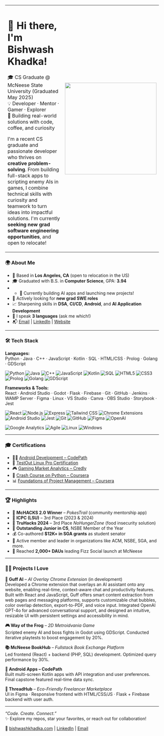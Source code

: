<table>
<tr>
<td>

# 👋 Hi there, I'm Bishwash Khadka!

🎓 CS Graduate @ McNeese State University (Graduated May 2025)  
💡 Developer · Mentor · Gamer · Explorer  
🚀 Building real-world solutions with code, coffee, and curiosity

I'm a recent CS graduate and passionate developer who thrives on **creative problem-solving**. From building full-stack apps to scripting enemy AIs in games, I combine technical skills with curiosity and teamwork to turn ideas into impactful solutions. I'm currently **seeking new grad software engineering opportunities**, and open to relocate!

</td>
<td>
<img src="https://github.com/biswaskdk/biswaskdk/assets/144484530/1c6232fa-6b6c-4d41-ad7f-f52fdd56c064" width="300"/>
</td>
</tr>
</table>


### 🌍 About Me

- 📍 Based in **Los Angeles, CA** (open to relocation in the US)
- 🎓 Graduated with B.S. in **Computer Science**, GPA: **3.94**
- - 🤖 Currently building AI apps and launching new projects!
- 🤝 Actively looking for **new grad SWE roles**
- 📈 Sharpening skills in **DSA**, **CI/CD**, **Android**, and **AI Application Development**
- 💬 I speak **3 languages** (ask me which!)
- 📬 [Email](mailto:biswaskhadka10@gmail.com) | [LinkedIn](https://linkedin.com/in/biswaskdk) | [Website](https://bishwashkhadka.com)

---

### 🛠️ Tech Stack

**Languages:**  
Python · Java · C++ · JavaScript · Kotlin · SQL · HTML/CSS · Prolog · Golang · GDScript

![Python](https://img.shields.io/badge/Python-blue?logo=python)
![Java](https://img.shields.io/badge/Java-orange?logo=java)
![C++](https://img.shields.io/badge/C++-00599C?logo=c%2b%2b)
![JavaScript](https://img.shields.io/badge/JavaScript-F7DF1E?logo=javascript)
![Kotlin](https://img.shields.io/badge/Kotlin-7F52FF?logo=kotlin)
![SQL](https://img.shields.io/badge/SQL-4479A1?logo=postgresql)
![HTML5](https://img.shields.io/badge/HTML5-E34F26?logo=html5)
![CSS3](https://img.shields.io/badge/CSS3-1572B6?logo=css3)
![Prolog](https://img.shields.io/badge/Prolog-3A4E3A?logo=prolog)
![Golang](https://img.shields.io/badge/Go-00ADD8?logo=go)
![GDScript](https://img.shields.io/badge/GDScript-478CBF?logo=godotengine)


**Frameworks & Tools:**  
React · Android Studio · Godot · Flask · Firebase · Git · GitHub · Jenkins · WAMP Server · Figma · Linux · VS Studio · Canva · OBS Studio · Storybook · Jest

![React](https://img.shields.io/badge/React-20232A?logo=react)
![Node.js](https://img.shields.io/badge/Node.js-339933?logo=nodedotjs)
![Express](https://img.shields.io/badge/Express-000000?logo=express)
![Tailwind CSS](https://img.shields.io/badge/Tailwind_CSS-38B2AC?logo=tailwind-css)
![Chrome Extensions](https://img.shields.io/badge/Chrome_Extensions-4285F4?logo=googlechrome)
![Android Studio](https://img.shields.io/badge/Android_Studio-3DDC84?logo=androidstudio)
![Jest](https://img.shields.io/badge/Jest-C21325?logo=jest)
![Git](https://img.shields.io/badge/Git-F05032?logo=git)
![GitHub](https://img.shields.io/badge/GitHub-181717?logo=github)
![Figma](https://img.shields.io/badge/Figma-F24E1E?logo=figma)
![OpenAI](https://img.shields.io/badge/OpenAI-412991?logo=openai)

![Google Analytics](https://img.shields.io/badge/Google_Analytics-E37400?logo=googleanalytics)
![Agile](https://img.shields.io/badge/Agile-0052CC?logo=jira)
![Linux](https://img.shields.io/badge/Linux-FCC624?logo=linux)
![Windows](https://img.shields.io/badge/Windows-0078D6?logo=windows)

---

### 🎓 Certifications

- 🧑‍💻 [Android Development – CodePath](https://www.linkedin.com/in/biswaskdk/details/certifications/1747198025485/single-media-viewer/?type=DOCUMENT&profileId=ACoAAD_u1AkBYb2cN9UrkmIPcN79W6PIKUUFFac)
- 🐧 [TestOut Linux Pro Certification](https://certification.testout.com/verifycert/6-2C6-VJRU7T)
- 🎮 [Gaming Market Analytics – Credly](https://www.credential.net/24319882-c547-4d8c-b6b8-b5dcbd8eabb3#acc.4J6EQxAw)
- 🧠 [Crash Course on Python – Coursera](https://www.coursera.org/account/accomplishments/verify/AT8K744LFY5R)
- 📊 [Foundations of Project Management – Coursera](https://www.coursera.org/account/accomplishments/verify/FVUKE9U3E2FS)

---

### 🏆 Highlights

- 🥇 **McHACKS 2.0 Winner** – *PokesTrail* (community mentorship app)
- 🥉 **ICPC (LSU)** – 3rd Place (2023 & 2024)
- 🥉 **TruHacks 2024** – 3rd Place *NoHungerZone* (food insecurity solution)
- 👑 **Outstanding Junior in CS**, NSBE Member of the Year
- 💰 Co-authored **$12K+ in SGA grants** as student senator
- 🤝 Active member and leader in organizations like ACM, NSBE, SGA, and more.
- 📲 Reached **2,000+ DAUs** leading Fizz Social launch at McNeese

---

### 🧑‍💻 Projects I Love

**💬 Guff AI** – *AI Overlay Chrome Extension* (in development)  
Developed a Chrome extension that overlays an AI assistant onto any website, enabling real-time, context-aware chat and productivity features. Built with React and JavaScript, Guff offers smart content extraction from web pages and messaging platforms, supports customizable chat bubbles, color overlap detection, export-to-PDF, and voice input. Integrated OpenAI GPT-4o for advanced conversational support, and designed an intuitive, resizable UI with persistent settings and accessibility in mind.

**🎮 Way of the Frog** – *2D Metroidvania Game*  
Scripted enemy AI and boss fights in Godot using GDScript. Conducted iterative playtests to boost engagement by 20%.

**📚 McNeese BookHub** – *Fullstack Book Exchange Platform*  
Led frontend (React) + backend (PHP, SQL) development. Optimized query performance by 30%.

**📱 Android Apps – CodePath**  
Built multi-screen Kotlin apps with API integration and user preferences. Final capstone featured real-time data sync.

**🌱 ThreadHub** – *Eco-Friendly Freelancer Marketplace*  
UI in Figma · Responsive frontend with HTML/CSS/JS · Flask + Firebase backend with user auth.

---

_“Code. Create. Connect.”_  
✨ Explore my repos, star your favorites, or reach out for collaboration!

🔗 [bishwashkhadka.com](https://bishwashkhadka.com) | [LinkedIn](https://linkedin.com/in/biswaskdk) | [Email](mailto:biswaskhadka10@gmail.com)

